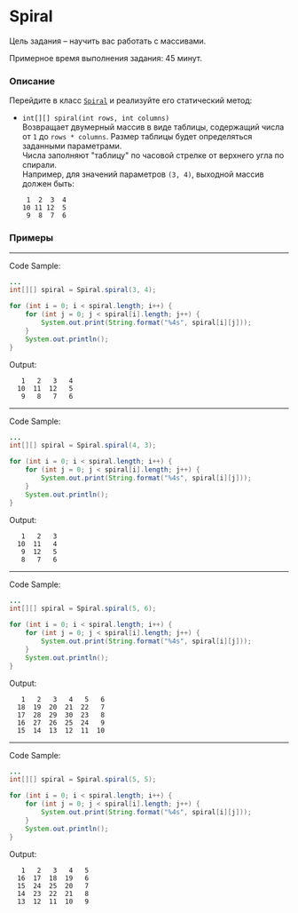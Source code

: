 # Spiral

Цель задания – научить вас работать с массивами.

Примерное время выполнения задания: 45 минут.

### Описание
Перейдите в класс [`Spiral`](src/main/java/com/epam/rd/autotasks/Spiral.java)
и реализуйте его статический метод:

* `int[][] spiral(int rows, int columns)`\
  Возвращает двумерный массив в виде таблицы, содержащий числа от `1` до `rows * columns`. Размер таблицы будет определяться заданными параметрами.\
  Числа заполняют "таблицу" по часовой стрелке от верхнего угла по спирали.\
  Например, для значений параметров `(3, 4)`, выходной массив должен быть:
    ```
     1  2  3  4
    10 11 12  5
     9  8  7  6
    ```

### Примеры

---
Code Sample:
```java
...
int[][] spiral = Spiral.spiral(3, 4);

for (int i = 0; i < spiral.length; i++) {
    for (int j = 0; j < spiral[i].length; j++) {
        System.out.print(String.format("%4s", spiral[i][j]));
    }
    System.out.println();
}

```

Output:
```
   1   2   3   4
  10  11  12   5
   9   8   7   6
```

---
Code Sample:
```java
...
int[][] spiral = Spiral.spiral(4, 3);

for (int i = 0; i < spiral.length; i++) {
    for (int j = 0; j < spiral[i].length; j++) {
        System.out.print(String.format("%4s", spiral[i][j]));
    }
    System.out.println();
}

```

Output:
```
   1   2   3
  10  11   4
   9  12   5
   8   7   6
```

---
Code Sample:
```java
...
int[][] spiral = Spiral.spiral(5, 6);

for (int i = 0; i < spiral.length; i++) {
    for (int j = 0; j < spiral[i].length; j++) {
        System.out.print(String.format("%4s", spiral[i][j]));
    }
    System.out.println();
}

```

Output:
```
   1   2   3   4   5   6
  18  19  20  21  22   7
  17  28  29  30  23   8
  16  27  26  25  24   9
  15  14  13  12  11  10
```

---
Code Sample:
```java
...
int[][] spiral = Spiral.spiral(5, 5);

for (int i = 0; i < spiral.length; i++) {
    for (int j = 0; j < spiral[i].length; j++) {
        System.out.print(String.format("%4s", spiral[i][j]));
    }
    System.out.println();
}

```

Output:
```
   1   2   3   4   5
  16  17  18  19   6
  15  24  25  20   7
  14  23  22  21   8
  13  12  11  10   9
```

